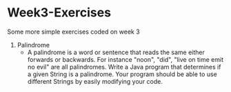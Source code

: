 # Week3-Exercises
Some more simple exercises coded on week 3

1. Palindrome
    * A palindrome is a word or sentence that reads the same either forwards or backwards. 
  For instance "noon", "did", "live on time emit no evil" are all palindromes. 
  Write a Java program that determines if a given String is a palindrome. 
  Your program should be able to use different Strings by easily modifying your code.
 
